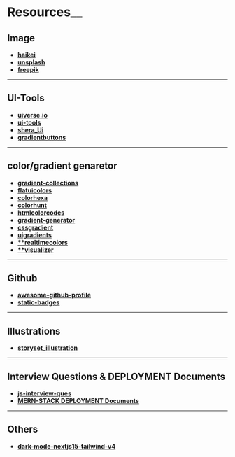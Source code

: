 # Resources__
## Image
- **[haikei](https://haikei.app/)**
- **[unsplash](https://unsplash.com/)**
- **[freepik](https://www.freepik.com/)**
---

## UI-Tools
- **[uiverse.io](https://uiverse.io/)**
- **[ui-tools](https://tools.ui-layouts.com/)**
- **[shera_Ui](https://seraui.com/)**
- **[gradientbuttons](https://gradientbuttons.colorion.co/)**
---

## color/gradient genaretor
 - **[gradient-collections](https://www.gradientmagic.com/)**
 - **[flatuicolors](https://flatuicolors.com/)**
 - **[colorhexa](https://www.colorhexa.com/)**
 - **[colorhunt](https://colorhunt.co/)**
 - **[htmlcolorcodes](https://htmlcolorcodes.com/)**
 - **[gradient-generator](https://www.creative-tim.com/twcomponents/gradient-generator)**
 - **[cssgradient](https://cssgradient.io/)**
 - **[uigradients](https://uigradients.com/)**
 - **[**realtimecolors](https://www.realtimecolors.com/)**
 - **[**visualizer](https://coolors.co/visualizer/3a405a-f9dec9-99b2dd-e9afa3-685044)**

 ---
 ## Github 
 - **[awesome-github-profile](https://zzetao.github.io/awesome-github-profile/)**
 - **[static-badges](https://shields.io/docs/static-badges)**

 ---
 
## Illustrations
 - **[storyset_illustration](https://storyset.com/illustration)**

 ---
 
 ## Interview Questions & DEPLOYMENT Documents
 - **[js-interview-ques](https://github.com/sudheerj/javascript-interview-questions)**
 - **[MERN-STACK DEPLOYMENT Documents](https://drive.google.com/file/d/1G35ZBxE09PxvsZfLDZjH6eIBwFJWRC-8/view?usp=sharing)**
---

## Others
 - **[dark-mode-nextjs15-tailwind-v4](https://www.sujalvanjare.com/blog/dark-mode-nextjs15-tailwind-v4)**
